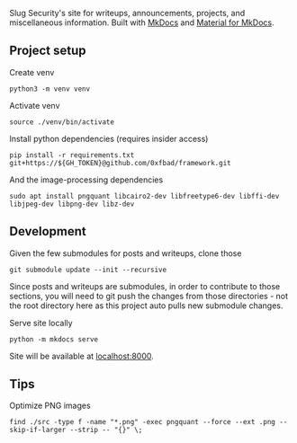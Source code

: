 Slug Security's site for writeups, announcements, projects, and miscellaneous information. Built with [MkDocs](https://www.mkdocs.org/) and [Material for MkDocs](https://squidfunk.github.io/mkdocs-material/).

## Project setup
Create venv
```shell
python3 -m venv venv
```

Activate venv
```shell
source ./venv/bin/activate
```

Install python dependencies (requires insider access)
```shell
pip install -r requirements.txt git+https://${GH_TOKEN}@github.com/0xfbad/framework.git
```
And the image-processing dependencies
```shell
sudo apt install pngquant libcairo2-dev libfreetype6-dev libffi-dev libjpeg-dev libpng-dev libz-dev
```

## Development
Given the few submodules for posts and writeups, clone those
```
git submodule update --init --recursive
```
Since posts and writeups are submodules, in order to contribute to those sections, you will need to git push the changes from those directories - not the root directory here as this project auto pulls new submodule changes.

Serve site locally
```shell
python -m mkdocs serve
```

Site will be available at [localhost:8000](http://localhost:8000).

## Tips
Optimize PNG images
```shell
find ./src -type f -name "*.png" -exec pngquant --force --ext .png --skip-if-larger --strip -- "{}" \;
```
